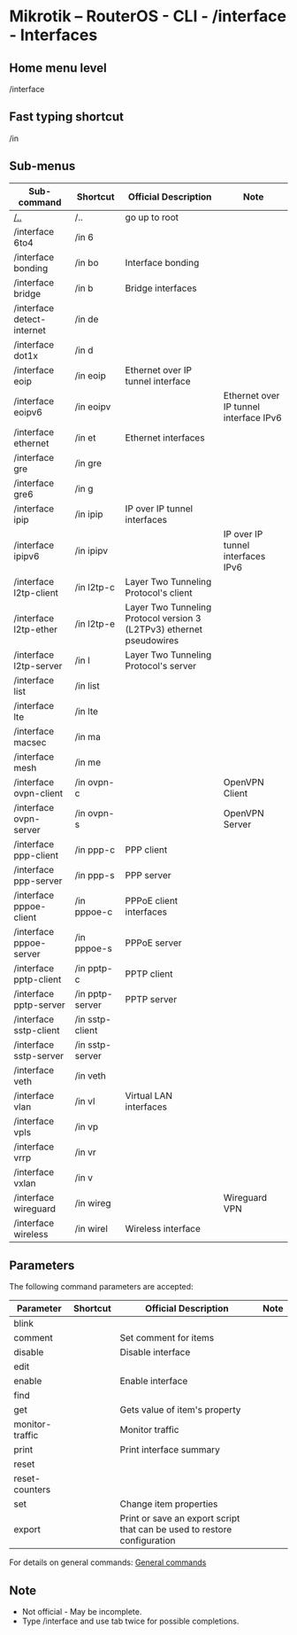 # Mikrotik – RouterOS - CLI - /interface - Interfaces

## Home menu level
/interface
## Fast typing shortcut
/in
## Sub-menus

| **Sub-command** | **Shortcut** | **Official Description** | **Note** |
|---|---|---|---|
| [/..](root-level.md) | /.. | go up to root |  |
| /interface 6to4 | /in 6 |  |  |
| /interface bonding | /in bo | Interface bonding |  |
| /interface bridge | /in b | Bridge interfaces |  |
| /interface detect-internet | /in de |  |  |
| /interface dot1x | /in d |  |  |
| /interface eoip | /in eoip | Ethernet over IP tunnel interface |  |
| /interface eoipv6 | /in eoipv |  | Ethernet over IP tunnel interface IPv6 |
| /interface ethernet | /in et | Ethernet interfaces |  |
| /interface gre | /in gre |  |  |
| /interface gre6 | /in g |  |  |
| /interface ipip | /in ipip | IP over IP tunnel interfaces |  |
| /interface ipipv6 | /in ipipv |  | IP over IP tunnel interfaces IPv6 |
| /interface l2tp-client | /in l2tp-c | Layer Two Tunneling Protocol's client |  |
| /interface l2tp-ether | /in l2tp-e | Layer Two Tunneling Protocol version 3 (L2TPv3) ethernet pseudowires |  |
| /interface l2tp-server | /in l | Layer Two Tunneling Protocol's server |  |
| /interface list | /in list |  |  |
| /interface lte | /in lte |  |  |
| /interface macsec | /in ma |  |  |
| /interface mesh | /in me |  |  |
| /interface ovpn-client | /in ovpn-c |  | OpenVPN Client |
| /interface ovpn-server | /in ovpn-s |  | OpenVPN Server |
| /interface ppp-client | /in ppp-c | PPP client |  |
| /interface ppp-server | /in ppp-s | PPP server |  |
| /interface pppoe-client | /in pppoe-c | PPPoE client interfaces |  |
| /interface pppoe-server | /in pppoe-s | PPPoE server |  |
| /interface pptp-client | /in pptp-c | PPTP client |  |
| /interface pptp-server | /in pptp-server | PPTP server |  |
| /interface sstp-client | /in sstp-client |  |  |
| /interface sstp-server | /in sstp-server |  |  |
| /interface veth | /in veth |  |  |
| /interface vlan | /in vl | Virtual LAN interfaces |  |
| /interface vpls | /in vp |  |  |
| /interface vrrp | /in vr |  |  |
| /interface vxlan | /in v |  |  |
| /interface wireguard | /in wireg |  | Wireguard VPN |
| /interface wireless | /in wirel | Wireless interface |  |

## Parameters

The following command parameters are accepted:

| **Parameter** | **Shortcut** | **Official Description** | **Note** |
|---|---|---|---|
| blink |  |  |  | 
| comment |  | Set comment for items |  | 
| disable |  | Disable interface |  |
| edit |  |  |  |
| enable |  | Enable interface |  |
| find |  |  |  |
| get |  | Gets value of item's property | | 
| monitor-traffic |  | Monitor traffic |  |
| print |  | Print interface summary |  |
| reset |  |  |
| reset-counters|  |  |
| set |  | Change item properties |  |
| export |  | Print or save an export script that can be used to restore configuration |  |

For details on general commands: [General commands](https://help.mikrotik.com/docs/display/ROS/Console)

## Note
- Not official - May be incomplete.
- Type /interface and use tab twice for possible completions. 
